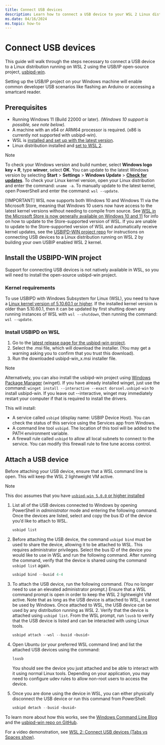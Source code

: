 ```yaml
---
title: Connect USB devices
description: Learn how to connect a USB device to your WSL 2 Linux distribution using usbipd-win.
ms.date: 04/16/2024
ms.topic: how-to
---
```


# Connect USB devices

This guide will walk through the steps necessary to connect a USB device to a Linux distribution running on WSL 2 using the USB/IP open-source project, [usbipd-win](https://github.com/dorssel/usbipd-win).

Setting up the USB/IP project on your Windows machine will enable common developer USB scenarios like flashing an Arduino or accessing a smartcard reader.

## Prerequisites

- Running Windows 11 (Build 22000 or later). *(Windows 10 support is possible, see note below).*
- A machine with an x64 or ARM64 processor is required. (x86 is currently not supported with usbipd-win).
- WSL is [installed and set up with the latest version](./install.md).
- Linux distribution installed and [set to WSL 2](./basic-commands.md#set-wsl-version-to-1-or-2).

> [!NOTE]
> To check your Windows version and build number, select **Windows logo key + R**, type **winver**, select **OK**. You can update to the latest Windows version by selecting **Start** > **Settings** > **Windows Update** > **[Check for updates](ms-settings:windowsupdate)**.
> To check your Linux kernel version, open your Linux distribution and enter the command: `uname -a`. To manually update to the latest kernel, open PowerShell and enter the command: `wsl --update`.
>
> [!IMPORTANT]
> WSL now supports both Windows 10 and Windows 11 via the Microsoft Store, meaning that Windows 10 users now have access to the latest kernel versions without needing to compile from source. See [WSL in the Microsoft Store is now generally available on Windows 10 and 11](https://devblogs.microsoft.com/commandline/the-windows-subsystem-for-linux-in-the-microsoft-store-is-now-generally-available-on-windows-10-and-11/) for info on how to update to the Store-supported version of WSL. If you are unable to update to the Store-supported version of WSL and automatically receive kernel updates, see the [USBIPD-WIN project repo](https://github.com/dorssel/usbipd-win/wiki/WSL-support) for instructions on connecting USB devices to a Linux distribution running on WSL 2 by building your own USBIP enabled WSL 2 kernel.

## Install the USBIPD-WIN project

Support for connecting USB devices is not natively available in WSL, so you will need to install the open-source usbipd-win project.

### Kernel requirements

To use USBIPD with Windows Subsystem for Linux (WSL), you need to have a [Linux kernel version of 5.10.60.1 or higher](https://github.com/dorssel/usbipd-win/wiki/WSL-support/6befeedd4c8e2a49468e4b03532c9a20478f8677). If the installed kernel version is older than 5.10.60.1, then it can be updated by first shutting down any running instances of WSL with `wsl --shutdown`, then running the command: `wsl --update`.

### Install USBIPD on WSL

1. Go to the [latest release page for the usbipd-win project](https://github.com/dorssel/usbipd-win/releases).
2. Select the .msi file, which will download the installer. (You may get a warning asking you to confirm that you trust this download).
3. Run the downloaded usbipd-win_x.msi installer file.

> [!NOTE]
> Alternatively, you can also install the usbipd-win project using [Windows Package Manager](/windows/package-manager/winget/) (winget). If you have already installed winget, just use the command: `winget install --interactive --exact dorssel.usbipd-win` to install usbipd-win. If you leave out --interactive, winget may immediately restart your computer if that is required to install the drivers.

This will install:

- A service called `usbipd` (display name: USBIP Device Host). You can check the status of this service using the Services app from Windows.
- A command line tool `usbipd`. The location of this tool will be added to the PATH environment variable.
- A firewall rule called `usbipd` to allow all local subnets to connect to the service. You can modify this firewall rule to fine tune access control.

## Attach a USB device

Before attaching your USB device, ensure that a WSL command line is open.  This will keep the WSL 2 lightweight VM active.

> [!NOTE]
> This doc assumes that you have [`usbipd-win 5.0.0` or higher installed](https://github.com/dorssel/usbipd-win/releases/latest)

1. List all of the USB devices connected to Windows by opening PowerShell in *administrator* mode and entering the following command. Once the devices are listed, select and copy the bus ID of the device you’d like to attach to WSL.

    ```powershell
    usbipd list
    ```

1. Before attaching the USB device, the command `usbipd bind` must be used to share the device, allowing it to be attached to WSL. This requires administrator privileges. Select the bus ID of the device you would like to use in WSL and run the following command. After running the command, verify that the device is shared using the command `usbipd list` again.

    ```powershell
    usbipd bind --busid 4-4
    ```

1. To attach the USB device, run the following command. (You no longer need to use an elevated administrator prompt.) Ensure that a WSL command prompt is open in order to keep the WSL 2 lightweight VM active. Note that as long as the USB device is attached to WSL, it cannot be used by Windows. Once attached to WSL, the USB device can be used by any distribution running as WSL 2. Verify that the device is attached using `usbipd list`. From the WSL prompt, run `lsusb` to verify that the USB device is listed and can be interacted with using Linux tools.

    ```powershell
    usbipd attach --wsl --busid <busid>
    ```

1. Open Ubuntu (or your preferred WSL command line) and list the attached USB devices using the command:

    ```bash
    lsusb
    ```

    You should see the device you just attached and be able to interact with it using normal Linux tools. Depending on your application, you may need to configure udev rules to allow non-root users to access the device.

1. Once you are done using the device in WSL, you can either physically disconnect the USB device or run this command from PowerShell:

    ```powershell
    usbipd detach --busid <busid>
    ```

To learn more about how this works, see the [Windows Command Line Blog](https://devblogs.microsoft.com/commandline/connecting-usb-devices-to-wsl) and the [usbipd-win repo on GitHub](https://github.com/dorssel/usbipd-win).

For a video demonstration, see [WSL 2: Connect USB devices (Tabs vs Spaces show)](https://www.youtube.com/watch?v=I2jOuLU4o8E).
